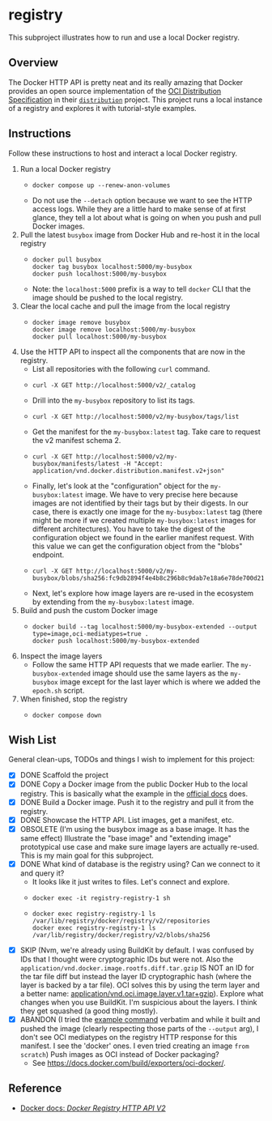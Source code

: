 # registry

This subproject illustrates how to run and use a local Docker registry.


## Overview

The Docker HTTP API is pretty neat and its really amazing that Docker provides an open source implementation of the
[OCI Distribution Specification](https://github.com/opencontainers/distribution-spec) in their [`distribution`](https://github.com/distribution/distribution)
project. This project runs a local instance of a registry and explores it with tutorial-style examples.


## Instructions

Follow these instructions to host and interact a local Docker registry.

1. Run a local Docker registry
   * ```shell
     docker compose up --renew-anon-volumes
     ```
   * Do not use the `--detach` option because we want to see the HTTP access logs. While they are a little hard to make
     sense of at first glance, they tell a lot about what is going on when you push and pull Docker images.
2. Pull the latest `busybox` image from Docker Hub and re-host it in the local registry
   * ```shell
     docker pull busybox
     docker tag busybox localhost:5000/my-busybox
     docker push localhost:5000/my-busybox
     ```
   * Note: the `localhost:5000` prefix is a way to tell `docker` CLI that the image should be pushed to the local registry. 
3. Clear the local cache and pull the image from the local registry
   * ```shell
     docker image remove busybox
     docker image remove localhost:5000/my-busybox
     docker pull localhost:5000/my-busybox
     ```
4. Use the HTTP API to inspect all the components that are now in the registry.
   * List all repositories with the following `curl` command.
   * ```shell
     curl -X GET http://localhost:5000/v2/_catalog
     ```
   * Drill into the `my-busybox` repository to list its tags.
   * ```shell
     curl -X GET http://localhost:5000/v2/my-busybox/tags/list
     ```
   * Get the manifest for the `my-busybox:latest` tag. Take care to request the v2 manifest schema 2.
   * ```shell
     curl -X GET http://localhost:5000/v2/my-busybox/manifests/latest -H "Accept: application/vnd.docker.distribution.manifest.v2+json"
     ```
   * Finally, let's look at the "configuration" object for the `my-busybox:latest` image. We have to very precise here
     because images are not identified by their tags but by their digests. In our case, there is exactly one image for
     the `my-busybox:latest` tag (there might be more if we created multiple `my-busybox:latest` images for different
     architectures). You have to take the digest of the configuration object we found in the earlier manifest request.
     With this value we can get the configuration object from the "blobs" endpoint.
   * ```shell
     curl -X GET http://localhost:5000/v2/my-busybox/blobs/sha256:fc9db2894f4e4b8c296b8c9dab7e18a6e78de700d21bc0cfaf5c78484226db9c
     ```
   * Next, let's explore how image layers are re-used in the ecosystem by extending from the `my-busybox:latest` image. 
5. Build and push the custom Docker image
   * ```shell
     docker build --tag localhost:5000/my-busybox-extended --output type=image,oci-mediatypes=true .
     docker push localhost:5000/my-busybox-extended
     ```
6. Inspect the image layers
   * Follow the same HTTP API requests that we made earlier. The `my-busybox-extended` image should use the same layers
     as the `my-busybox` image except for the last layer which is where we added the `epoch.sh` script.
7. When finished, stop the registry
   * ```shell
     docker compose down
     ```



## Wish List

General clean-ups, TODOs and things I wish to implement for this project:

* [x] DONE Scaffold the project
* [x] DONE Copy a Docker image from the public Docker Hub to the local registry. This is basically what the example in the
  [official docs](https://docs.docker.com/registry/deploying/) does. 
* [x] DONE Build a Docker image. Push it to the registry and pull it from the registry.
* [x] DONE Showcase the HTTP API. List images, get a manifest, etc.
* [x] OBSOLETE (I'm using the busybox image as a base image. It has the same effect) Illustrate the "base image" and "extending image" prototypical use case and make sure image layers are actually
  re-used. This is my main goal for this subproject.
* [x] DONE What kind of database is the registry using? Can we connect to it and query it?
   * It looks like it just writes to files. Let's connect and explore.
   * ```shell
     docker exec -it registry-registry-1 sh
     ```
   * ```shell
     docker exec registry-registry-1 ls /var/lib/registry/docker/registry/v2/repositories
     docker exec registry-registry-1 ls /var/lib/registry/docker/registry/v2/blobs/sha256
     ```
* [x] SKIP (Nvm, we're already using BuildKit by default. I was confused by IDs that I thought were cryptographic IDs
  but were not. Also the `application/vnd.docker.image.rootfs.diff.tar.gzip` IS NOT an ID for the tar file diff but instead
  the layer ID cryptographic hash (where the layer is backed by a tar file). OCI solves this by using the term layer and
  a better name: [application/vnd.oci.image.layer.v1.tar+gzip](https://github.com/opencontainers/image-spec/blob/main/media-types.md#applicationvndociimagelayerv1targzip)). Explore what changes when you use BuildKit. I'm suspicious about the layers. I think they get squashed (a good thing mostly).
* [x] ABANDON (I tried the [example command](https://docs.docker.com/build/exporters/#oci-media-types) verbatim and
  while it built and pushed the image (clearly respecting those parts of the `--output` arg), I don't see OCI mediatypes
  on the registry HTTP response for this manifest. I see the 'docker' ones. I even tried creating an image `from scratch`) Push images as OCI instead of Docker packaging?
  * See <https://docs.docker.com/build/exporters/oci-docker/>.

## Reference

* [Docker docs: *Docker Registry HTTP API V2*](https://docs.docker.com/registry/spec/api/)
